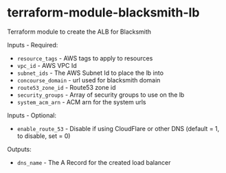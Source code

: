# terraform-module-blacksmith-lb
Terraform module to create the ALB for Blacksmith

Inputs - Required:

 - `resource_tags` - AWS tags to apply to resources
 - `vpc_id` - AWS VPC Id
 - `subnet_ids` - The AWS Subnet Id to place the lb into     
 - `concourse_domain` - url used for blacksmith domain
 - `route53_zone_id` - Route53 zone id
 - `security_groups` - Array of security groups to use on the lb
 - `system_acm_arn` - ACM arn for the system urls

Inputs - Optional: 

 - `enable_route_53` - Disable if using CloudFlare or other DNS (default = 1, to disable, set = 0)

Outputs:

 - `dns_name` - The A Record for the created load balancer
